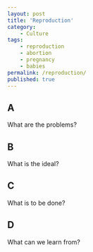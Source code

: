 ```yaml
---
layout: post
title: 'Reproduction'
category:
    - Culture
tags:
    - reproduction
    - abortion
    - pregnancy
    - babies
permalink: /reproduction/
published: true
---
```


## A

What are the problems?

## B

What is the ideal?

## C

What is to be done?

## D

What can we learn from?
